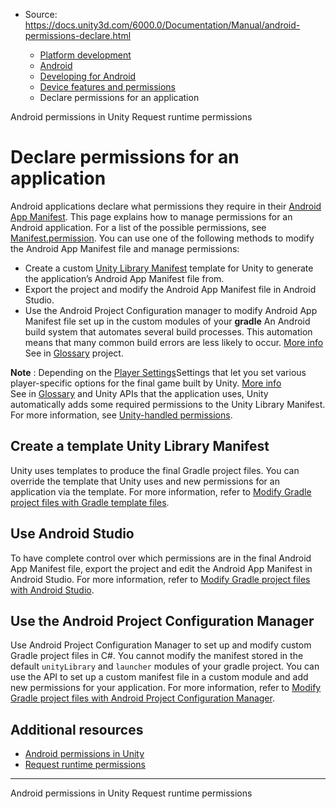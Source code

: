 * Source: https://docs.unity3d.com/6000.0/Documentation/Manual/android-permissions-declare.html

  * [Platform development ](https://docs.unity3d.com/6000.0/Documentation/Manual/PlatformSpecific.html)
  * [Android](https://docs.unity3d.com/6000.0/Documentation/Manual/android.html)
  * [Developing for Android](https://docs.unity3d.com/6000.0/Documentation/Manual/android-developing.html)
  * [Device features and permissions](https://docs.unity3d.com/6000.0/Documentation/Manual/android-device-features-and-permissions.html)
  * Declare permissions for an application


[](https://docs.unity3d.com/6000.0/Documentation/Manual/android-permissions-in-unity.html)
Android permissions in Unity
[](https://docs.unity3d.com/6000.0/Documentation/Manual/android-RequestingPermissions.html)
Request runtime permissions
# Declare permissions for an application
Android applications declare what permissions they require in their [Android App Manifest](https://docs.unity3d.com/6000.0/Documentation/Manual/android-manifest.html). This page explains how to manage permissions for an Android application. For a list of the possible permissions, see [Manifest.permission](https://developer.android.com/reference/android/Manifest.permission).
You can use one of the following methods to modify the Android App Manifest file and manage permissions:
  * Create a custom [Unity Library Manifest](https://docs.unity3d.com/6000.0/Documentation/Manual/android-library-manifest.html) template for Unity to generate the application’s Android App Manifest file from.
  * Export the project and modify the Android App Manifest file in Android Studio.
  * Use the Android Project Configuration manager to modify Android App Manifest file set up in the custom modules of your **gradle** An Android build system that automates several build processes. This automation means that many common build errors are less likely to occur. [More info](https://docs.unity3d.com/6000.0/Documentation/Manual/android-gradle-overview.html)  
See in [Glossary](https://docs.unity3d.com/6000.0/Documentation/Manual/Glossary.html#Gradle) project.


**Note** : Depending on the [Player Settings](https://docs.unity3d.com/6000.0/Documentation/Manual/class-PlayerSettingsAndroid.html)Settings that let you set various player-specific options for the final game built by Unity. [More info](https://docs.unity3d.com/6000.0/Documentation/Manual/class-PlayerSettings.html)  
See in [Glossary](https://docs.unity3d.com/6000.0/Documentation/Manual/Glossary.html#PlayerSettings) and Unity APIs that the application uses, Unity automatically adds some required permissions to the Unity Library Manifest. For more information, see [Unity-handled permissions](https://docs.unity3d.com/6000.0/Documentation/Manual/android-permissions-in-unity.html#unity-handled-permissions).
## Create a template Unity Library Manifest
Unity uses templates to produce the final Gradle project files. You can override the template that Unity uses and new permissions for an application via the template.
For more information, refer to [Modify Gradle project files with Gradle template files](https://docs.unity3d.com/6000.0/Documentation/Manual/android-modify-gradle-project-files-templates.html).
## Use Android Studio
To have complete control over which permissions are in the final Android App Manifest file, export the project and edit the Android App Manifest in Android Studio.
For more information, refer to [Modify Gradle project files with Android Studio](https://docs.unity3d.com/6000.0/Documentation/Manual/android-modify-gradle-project-files-android-studio.html).
## Use the Android Project Configuration Manager
Use Android Project Configuration Manager to set up and modify custom Gradle project files in C#. You cannot modify the manifest stored in the default `unityLibrary` and `launcher` modules of your gradle project. You can use the API to set up a custom manifest file in a custom module and add new permissions for your application.
For more information, refer to [Modify Gradle project files with Android Project Configuration Manager](https://docs.unity3d.com/6000.0/Documentation/Manual/android-modify-gradle-project-files-agp.html).
## Additional resources
  * [Android permissions in Unity](https://docs.unity3d.com/6000.0/Documentation/Manual/android-permissions-in-unity.html)
  * [Request runtime permissions](https://docs.unity3d.com/6000.0/Documentation/Manual/android-RequestingPermissions.html)


* * *
[](https://docs.unity3d.com/6000.0/Documentation/Manual/android-permissions-in-unity.html)
Android permissions in Unity
[](https://docs.unity3d.com/6000.0/Documentation/Manual/android-RequestingPermissions.html)
Request runtime permissions
